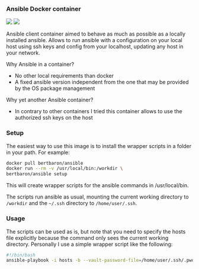 ### Ansible Docker container

[![](https://images.microbadger.com/badges/version/bertbaron/ansible.svg)](http://microbadger.com/images/bertbaron/ansible "Get your own version badge on microbadger.com") [![](https://images.microbadger.com/badges/image/bertbaron/ansible.svg)](http://microbadger.com/images/bertbaron/ansible "Get your own image badge on microbadger.com")

Ansible client container aimed to behave as much as possible as a locally installed ansible.
Allows to run ansible with a configuration on your local host using ssh keys and config
from your localhost, updating any host in your network.

Why Ansible in a container?

 * No other local requirements than docker
 * A fixed ansible version independent from the one that may be provided by the OS package management

Why yet another Ansible container?

 * In contrary to other containers I tried this container allows to use the authorized ssh keys on the host

### Setup

The easiest way to use this image is to install the wrapper scripts in a folder in your path. For example:

```bash
docker pull bertbaron/ansible
docker run --rm -v /usr/local/bin:/workdir \
bertbaron/ansible setup
```

This will create wrapper scripts for the ansible commands in /usr/local/bin.

The scripts run ansible as usual, mounting the current working directory to ```/workdir``` and the ```~/.ssh```
directory to ```/home/user/.ssh```.


### Usage

The scripts can be used as is, but note that you need to specify the hosts file explicitly because the command only sees
the current working directory. Personally I use a simple wrapper script like the following:

```bash
#!/bin/bash
ansible-playbook -i hosts -b --vault-password-file=/home/user/.ssh/.pwd site.yml "$@"
```
